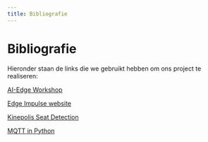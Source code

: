 ```yaml
---
title: Bibliografie
---
```


# Bibliografie

Hieronder staan de links die we gebruikt hebben om ons project te realiseren:

[AI-Edge Workshop](https://ai-edge-workshop.netlify.app/)

[Edge Impulse website](https://www.edgeimpulse.com/)

[Kinepolis Seat Detection](https://www.boydens.be/projects/leisure/kinepolis-in-bruges/)

[MQTT in Python](https://www.emqx.com/en/blog/how-to-use-mqtt-in-python)
